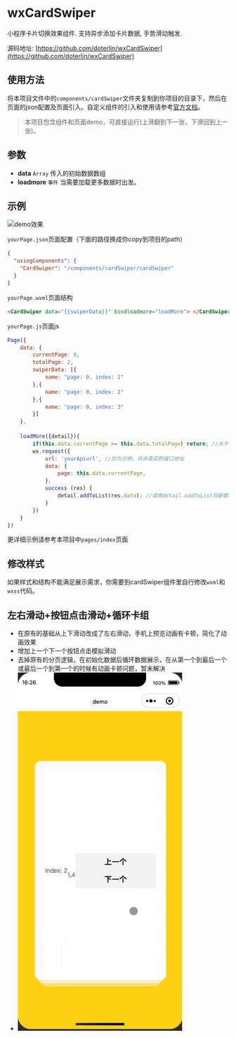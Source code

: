 # wxCardSwiper
小程序卡片切换效果组件. 支持异步添加卡片数据, 手势滑动触发.

源码地址: [https://github.com/doterlin/wxCardSwiper](https://github.com/doterlin/wxCardSwiper)

## 使用方法
将本项目文件中的`components/cardSwiper`文件夹复制到你项目的目录下，然后在页面的json配置及页面引入。自定义组件的引入和使用请参考[官方文档](https://developers.weixin.qq.com/miniprogram/dev/framework/custom-component/)。

> 本项目包含组件和页面demo，可直接运行(上滑翻到下一张，下滑回到上一张)。

## 参数

+ **data** `Array` 传入的初始数据数组 
+ **loadmore** `事件` 当需要加载更多数据时出发。

## 示例
![demo效果](/demo.gif)


`yourPage.json`页面配置（下面的路径换成你copy到项目的path）
```json
{
  "usingComponents": {
    "CardSwiper": "/components/cardSwiper/cardSwiper"
  }
}
```

`yourPage.wxml`页面结构
```html
<CardSwiper data="{{swiperData}}" bindloadmore="loadMore"> </CardSwiper>
```

`yourPage.js`页面js
```javascript
Page({
    data: {
        currentPage: 0,
        totalPage: 2,
        swiperData: [{
            name: "page: 0, index: 1"
        },{
            name: "page: 0, index: 2"
        },{
            name: "page: 0, index: 3"
        }]
    },

    loadMore({detail}){
        if(this.data.currentPage >= this.data.totalPage) return; //大于总页数时退出
        wx.request({
            url: 'yourApiurl', //仅为示例，并非真实的接口地址
            data: {
                page: this.data.currentPage,
            },
            success (res) {
                detail.addToList(res.data); //调用detail.addToList将新数据累加到组件内部数据
            }
        })
    }
})

```
更详细示例请参考本项目中`pages/index`页面

## 修改样式
如果样式和结构不能满足展示需求，你需要到cardSwiper组件里自行修改`wxml`和`wxss`代码。

## 左右滑动+按钮点击滑动+循环卡组
+ 在原有的基础从上下滑动改成了左右滑动，手机上预览动画有卡顿，简化了动画效果
+ 增加上一个下一个按钮点击模拟滑动
+ 去掉原有的分页逻辑，在初始化数据后循环数据展示，在从第一个到最后一个或最后一个到第一个的时候有动画卡顿问题，暂未解决
+ ![demo_v2效果](/demo_v2.gif)